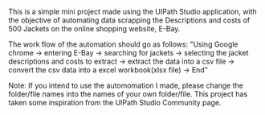 This is a simple mini project made using the UIPath Studio application, with the objective of automating data scrapping the Descriptions and costs of 500 Jackets on the online shopping website, E-Bay.

The work flow of the automation should go as follows:
"Using Google chrome -> entering E-Bay -> searching for jackets -> selecting the jacket descriptions and costs to extract -> extract the data into a csv file -> convert the csv data into a excel workbook(xlsx file) -> End"

Note:
If you intend to use the automomation I made, please change the folder/file names into the names of your own folder/file.
This project has taken some inspiration from the UIPath Studio Community page.
